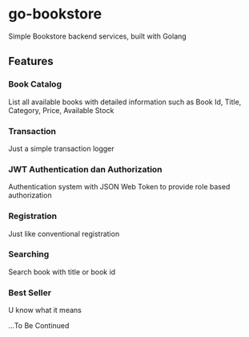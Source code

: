 # go-bookstore
Simple Bookstore backend services, built with Golang

## Features
### Book Catalog
List all available books with detailed information such as Book Id, Title, Category, Price, Available Stock

### Transaction
Just a simple transaction logger

### JWT Authentication dan Authorization
Authentication system with JSON Web Token to provide role based authorization

### Registration
Just like conventional registration

### Searching
Search book with title or book id

### Best Seller
U know what it means



...To Be Continued
